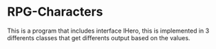 # RPG-Characters
This is a program that includes interface IHero, this is implemented in 3 differents classes that get differents output 
based on the values.
